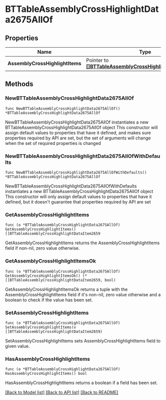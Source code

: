 # BTTableAssemblyCrossHighlightData2675AllOf

## Properties

Name | Type | Description | Notes
------------ | ------------- | ------------- | -------------
**AssemblyCrossHighlightItems** | Pointer to [**[]BTTableAssemblyCrossHighlightDataItem2659**](BTTableAssemblyCrossHighlightDataItem2659.md) |  | [optional] 

## Methods

### NewBTTableAssemblyCrossHighlightData2675AllOf

`func NewBTTableAssemblyCrossHighlightData2675AllOf() *BTTableAssemblyCrossHighlightData2675AllOf`

NewBTTableAssemblyCrossHighlightData2675AllOf instantiates a new BTTableAssemblyCrossHighlightData2675AllOf object
This constructor will assign default values to properties that have it defined,
and makes sure properties required by API are set, but the set of arguments
will change when the set of required properties is changed

### NewBTTableAssemblyCrossHighlightData2675AllOfWithDefaults

`func NewBTTableAssemblyCrossHighlightData2675AllOfWithDefaults() *BTTableAssemblyCrossHighlightData2675AllOf`

NewBTTableAssemblyCrossHighlightData2675AllOfWithDefaults instantiates a new BTTableAssemblyCrossHighlightData2675AllOf object
This constructor will only assign default values to properties that have it defined,
but it doesn't guarantee that properties required by API are set

### GetAssemblyCrossHighlightItems

`func (o *BTTableAssemblyCrossHighlightData2675AllOf) GetAssemblyCrossHighlightItems() []BTTableAssemblyCrossHighlightDataItem2659`

GetAssemblyCrossHighlightItems returns the AssemblyCrossHighlightItems field if non-nil, zero value otherwise.

### GetAssemblyCrossHighlightItemsOk

`func (o *BTTableAssemblyCrossHighlightData2675AllOf) GetAssemblyCrossHighlightItemsOk() (*[]BTTableAssemblyCrossHighlightDataItem2659, bool)`

GetAssemblyCrossHighlightItemsOk returns a tuple with the AssemblyCrossHighlightItems field if it's non-nil, zero value otherwise
and a boolean to check if the value has been set.

### SetAssemblyCrossHighlightItems

`func (o *BTTableAssemblyCrossHighlightData2675AllOf) SetAssemblyCrossHighlightItems(v []BTTableAssemblyCrossHighlightDataItem2659)`

SetAssemblyCrossHighlightItems sets AssemblyCrossHighlightItems field to given value.

### HasAssemblyCrossHighlightItems

`func (o *BTTableAssemblyCrossHighlightData2675AllOf) HasAssemblyCrossHighlightItems() bool`

HasAssemblyCrossHighlightItems returns a boolean if a field has been set.


[[Back to Model list]](../README.md#documentation-for-models) [[Back to API list]](../README.md#documentation-for-api-endpoints) [[Back to README]](../README.md)


